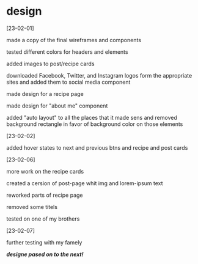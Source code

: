 # design

[23-02-01]

made a copy of the final wireframes and components

tested different colors for headers and elements

added images to post/recipe cards

downloaded Facebook, Twitter, and Instagram logos form the 
appropriate sites and added them to social media component

made design for a recipe page

made design for "about me" component

added "auto layout" to all the places that it made sens and
removed background rectangle in favor of background color 
on those elements

[23-02-02]

added hover states to next and previous btns and recipe and
post cards

[23-02-06]

more work on the recipe cards

created a cersion of post-page whit img and lorem-ipsum text

reworked parts of recipe page

removed some titels

tested on one of my brothers

[23-02-07]

further testing with my famely

***designe pased on to the next!***